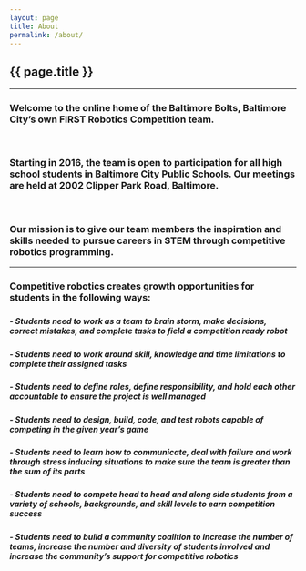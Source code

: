 ```yaml
---
layout: page
title: About
permalink: /about/
---
```


<div class="container" markdown="1">
<section class="card bg-light page-card p-4" markdown="1">

<h1 class="mx-auto">{{ page.title }}</h1>
<hr class="">
<div class="card-header bg-theme col-md p-4 rounded">
    <h3 class="card-title text-center text-light m-0 ">Welcome to the online home of the Baltimore Bolts, Baltimore City’s own FIRST Robotics Competition team.
    </h3>
</div>

<br> 

<div class = "card-header bg-theme col-md p-4 rounded">
    <h3 class="card-title text-center text-light m-0">Starting in 2016, the team is open to participation for all high school students in Baltimore City Public Schools. Our meetings are held at 2002 Clipper Park Road, Baltimore. 
    </h3>
</div>

<br>

<div class="card-header bg-theme col-md p-4 rounded">
    <h3 class="card-title text-center text-light m-0">Our mission is to give our team members the inspiration and skills needed to pursue careers in STEM through competitive robotics programming.
    </h3>
</div>
<hr>

<h3 class="card-title text-center m-0">Competitive robotics creates growth opportunities for students in the following ways: 
</h3>





<h5 class="" markdown="1">
    



</h5>





##### - Students need to work as a team to brain storm, make decisions, correct mistakes, and complete tasks to field a competition ready robot
##### - Students need to work around skill, knowledge and time limitations to complete their assigned tasks
##### - Students need to define roles, define responsibility, and hold each other accountable to ensure the project is well managed
##### - Students need to design, build, code, and test robots capable of competing in the given year’s game
##### - Students need to learn how to communicate, deal with failure and work through stress inducing situations to make sure the team is greater than the sum of its parts
##### - Students need to compete head to head and along side students from a variety of schools, backgrounds, and skill levels to earn competition success
##### - Students need to build a community coalition to increase the number of teams, increase the number and diversity of students involved and increase the community’s support for competitive robotics

</section>
</div>

<!-- Welcome to the online home of the Baltimore Bolts, Baltimore City’s own FIRST Robotics Competition team. 
Starting in 2016, the team is open to participation for all high school students in Baltimore City Public Schools. Our meetings are held at 2002 Clipper Park Road, Baltimore.Our mission is to give our team members the inspiration and skills needed to pursue careers in STEM through competitive robotics programming.Competitive robotics creates growth opportunities for students in the following ways:
##### - Students need to work as a team to brain storm, make decisions, correct mistakes, and complete tasks to field a competition ready robot
##### - Students need to work around skill, knowledge and time limitations to complete their assigned tasks
##### - Students need to define roles, define responsibility, and hold each other accountable to ensure the project is well managed
##### - Students need to design, build, code, and test robots capable of competing in the given year’s game
##### - Students need to learn how to communicate, deal with failure and work through stress inducing situations to make sure the team is greater than the sum of its parts
##### - Students need to compete head to head and along side students from a variety of schools, backgrounds, and skill levels to earn competition success
##### - Students need to build a community coalition to increase the number of teams, increase the number and diversity of students involved and increase the community’s support for competitive robotics
-->